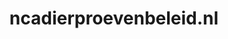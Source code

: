 ---
layout: post
title: "ncadierproevenbeleid.nl"
internal_url: "/dutchgov/ncadierproevenbeleid.nl.html"
subdomains_count: 13
all_subdomains_count: 21
urls_count: 7
ssl_rank: 0
http_rank: 69.285714285714
url_link: /data/ncadierproevenbeleid.nl/urls.txt
all_subdomains_link: /data/ncadierproevenbeleid.nl/all_subdomains.txt
subdomains_link: /data/ncadierproevenbeleid.nl/subdomains.txt
categories: dutchgov
---